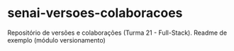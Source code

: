# senai-versoes-colaboracoes
Repositório de versões e colaborações (Turma 21 - Full-Stack).
Readme de exemplo (módulo versionamento)

